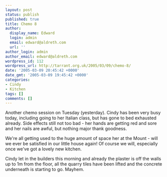 ```yaml
---
layout: post
status: publish
published: true
title: Chemo 8
author:
  display_name: Edward
  login: admin
  email: edward@aldreth.com
  url: ''
author_login: admin
author_email: edward@aldreth.com
wordpress_id: 112
wordpress_url: http://tarrant.org.uk/2005/03/09/chemo-8/
date: '2005-03-09 20:45:42 +0000'
date_gmt: '2005-03-09 19:45:42 +0000'
categories:
- Cindy
- Kitchen
tags: []
comments: []
---
```

<p>Another chemo session on Tuesday (yesterday).  Cindy has been very busy today, including going to her Italian class, but has gone to bed exhausted already.  Side effects still not too bad - her hands are getting red and sore and her nails are awful, but nothing major thank goodness.</p>
<p>We're all getting used to the huge amount of space her at the Mount - will we ever be satisfied in our little house again! Of course we will, especially once we've got a lovely new kitchen.</p>
<p>Cindy let in the builders this morning and already the plaster is off the walls up to 1m from the floor, all the quarry tiles have been lifted and the concrete underneath is starting to go.  Mayhem.</p>
